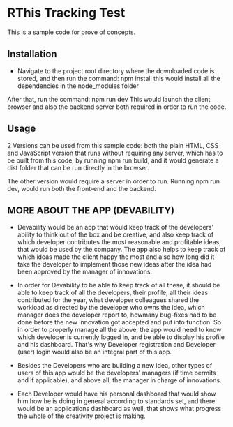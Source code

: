 # RThis Tracking Test

This is a sample code for prove of concepts.

## Installation
- Navigate to the project root directory where the downloaded code is stored, and then run the command: 
npm install
this would install all the dependencies in the node_modules folder

After that, run the command: 
npm run dev
This would launch the client browser and also the backend server both required in order to run the code. 



## Usage
2 Versions can be used from this sample code: both the plain HTML, CSS and JavaScript version that runs
without requiring any server, which has to be built from this code, by running npm run build, and it would 
generate a dist folder that can be run directly in the browser.

The other version would require a server in order to run. Running npm run dev, would run both the front-end and
the backend.

## MORE ABOUT THE APP (DEVABILITY)
- Devability would be an app that would keep track of the developers' ability to think out of the box and be creative, and also keep track of which developer contributes the most reasonable and profitable ideas, that would be used by the company. The app also helps to keep track of which ideas made the client happy the most and also how long did it take the developer to implement those new ideas after the idea had been approved by the manager of innovations.

- In order for Devability to be able to keep track of all these, it should be able to keep track of all the developers, their profile, all their ideas contributed for the year, what developer colleagues shared the workload as directed by the developer who owns the idea, which manager does the developer report to, howmany bug-fixes had to be done before the new innovation got accepted and put into function. 
So in order to properly manage all the above, the app would need to know which developer is currently logged in, and be able to display his profile and his dashboard. That's why Developer registration and Developer (user) login would also be an integral part of this app. 

- Besides the Developers who are building a new idea, other types of users of this app would be the developers' managers (if time permits and if applicable), and above all, the manager in charge of innovations. 

- Each Developer would have his personal dashboard that would show him how he is doing in general according to standards set, and there would be an applications dashboard as well, that shows what progress the whole of the creativity project is making.


